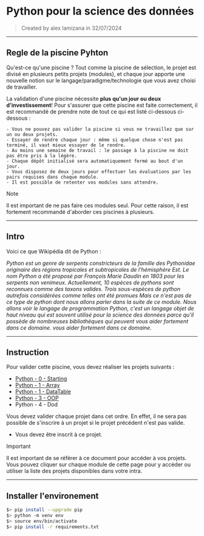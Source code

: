 # Python pour la science des données

> Created by alex lamizana in 32/07/2024
----------------------------------------------------------------------------

## Regle de la piscine Pyhton

Qu'est-ce qu'une piscine ?
Tout comme la piscine de sélection, le projet est divisé en plusieurs petits projets (modules),
et chaque jour apporte une nouvelle notion sur le langage/paradigme/technologie que vous avez choisi de travailler.

La validation d'une piscine nécessite **plus qu'un jour ou deux d'investissement**!
Pour s'assurer que cette piscine est faite correctement, il est recommandé de prendre note de tout ce qui est listé ci-dessous
ci-dessous :

    - Vous ne pouvez pas valider la piscine si vous ne travaillez que sur un ou deux projets.
    - Essayer de rendre chaque jour : même si quelque chose n'est pas terminé, il vaut mieux essayer de le rendre.
    - Au moins une semaine de travail : le passage à la piscine ne doit pas être pris à la légère.
    - Chaque dépôt initialisé sera automatiquement fermé au bout d'un jour.
    - Vous disposez de deux jours pour effectuer les évaluations par les pairs requises dans chaque module.
    - Il est possible de retenter vos modules sans attendre.

> [!NOTE]
> Il est important de ne pas faire ces modules seul. Pour cette raison, il est
> fortement recommandé d'aborder ces piscines à plusieurs.

----------------------------------------------------------------------------

## Intro

Voici ce que Wikipédia dit de Python :

*Python est un genre de serpents constricteurs de la famille des Pythonidae originaire des régions tropicales et subtropicales de l'hémisphère Est.
Le nom Python a été proposé par François Marie Daudin en 1803 pour les serpents non venimeux.
Actuellement, 10 espèces de pythons sont reconnues comme des taxons valides.
Trois sous-espèces de python autrefois considérées comme telles ont été promues
Mais ce n'est pas de ce type de python dont nous allons parler dans la suite de ce module.
Nous allons voir le langage de programmation Python, c'est un langage objet de haut niveau qui est souvent utilisé pour la science des données parce qu'il possède de nombreuses bibliothèques qui peuvent vous aider fortement dans ce domaine.
vous aider fortement dans ce domaine.*

----------------------------------------------------------------------------

## Instruction

Pour valider cette piscine, vous devez réaliser les projets suivants :

- [Python - 0 - Starting](/Starting/README.md)
- [Python - 1 - Array](/Array/README.md)
- [Python - 1 - DataTable](/DataTable/README.md)
- [Python - 3 - OOP](/OOP/README.md)
- Python - 4 - Dod

Vous devez valider chaque projet dans cet ordre.
En effet, il ne sera pas possible de s'inscrire à un projet si le projet précédent n'est pas valide.

- Vous devez être inscrit à ce projet.

> [!IMPORTANT]
> Il est important de se référer à ce document pour accéder à vos projets.
> Vous pouvez cliquer sur chaque module de cette page pour y accéder ou utiliser la liste des projets disponibles dans votre intra.

----------------------------------------------------------------------------

## Installer l'environement

```bash
$> pip install --upgrade pip
$> python -m venv env
$> source env/bin/activate
$> pip install -r requirements.txt
```
